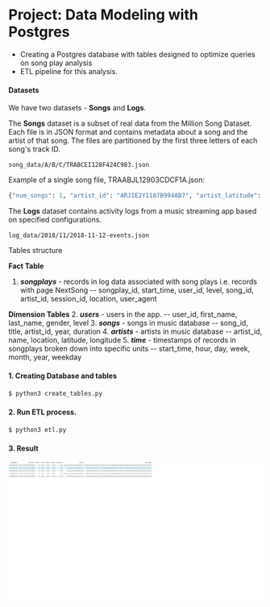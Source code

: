 # Project: Data Modeling with Postgres

  - Creating a Postgres database with tables designed to optimize queries on song play analysis
  - ETL pipeline for this analysis.

#### Datasets
We have two datasets - **Songs** and **Logs**.

The **Songs** dataset is a subset of real data from the Million Song Dataset. Each file is in JSON format and contains metadata about a song and the artist of that song. The files are partitioned by the first three letters of each song's track ID.
```
song_data/A/B/C/TRABCEI128F424C983.json
```
Example of a single song file, TRAABJL12903CDCF1A.json:
```python
{"num_songs": 1, "artist_id": "ARJIE2Y1187B994AB7", "artist_latitude": null, "artist_longitude": null, "artist_location": "", "artist_name": "Line Renaud", "song_id": "SOUPIRU12A6D4FA1E1", "title": "Der Kleine Dompfaff", "duration": 152.92036, "year": 0}
```

The **Logs** dataset contains activity logs from a music streaming app based on specified configurations.
```
log_data/2018/11/2018-11-12-events.json
```

Tables structure

**Fact Table**
1. ***songplays*** - records in log data associated with song plays i.e. records with page NextSong
-- songplay_id, start_time, user_id, level, song_id, artist_id, session_id, location, user_agent

**Dimension Tables**
2. ***users*** - users in the app. 
-- user_id, first_name, last_name, gender, level
3. ***songs*** - songs in music database
-- song_id, title, artist_id, year, duration
4. ***artists*** - artists in music database
-- artist_id, name, location, latitude, longitude
5. ***time*** - timestamps of records in songplays broken down into specific units
-- start_time, hour, day, week, month, year, weekday

#### 1. Creating Database and tables
```sh
$ python3 create_tables.py
```
#### 2. Run ETL process.
```sh
$ python3 etl.py
```
#### 3. Result
![](https://github.com/zderev/udacity_data_modeling/blob/master/result.jpg?raw=true)

